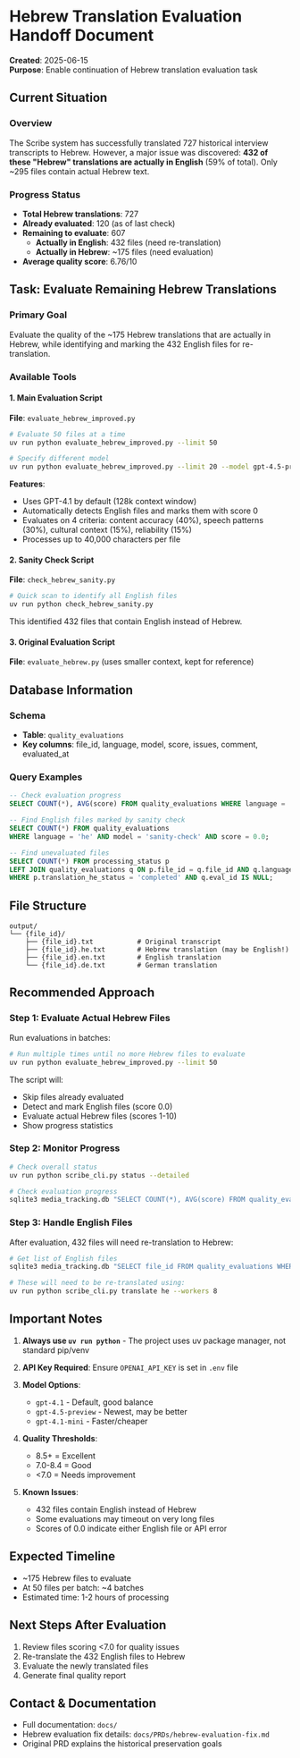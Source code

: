 # Hebrew Translation Evaluation Handoff Document

**Created**: 2025-06-15  
**Purpose**: Enable continuation of Hebrew translation evaluation task

## Current Situation

### Overview
The Scribe system has successfully translated 727 historical interview transcripts to Hebrew. However, a major issue was discovered: **432 of these "Hebrew" translations are actually in English** (59% of total). Only ~295 files contain actual Hebrew text.

### Progress Status
- **Total Hebrew translations**: 727
- **Already evaluated**: 120 (as of last check)
- **Remaining to evaluate**: 607
  - **Actually in English**: 432 files (need re-translation)
  - **Actually in Hebrew**: ~175 files (need evaluation)
- **Average quality score**: 6.76/10

## Task: Evaluate Remaining Hebrew Translations

### Primary Goal
Evaluate the quality of the ~175 Hebrew translations that are actually in Hebrew, while identifying and marking the 432 English files for re-translation.

### Available Tools

#### 1. Main Evaluation Script
**File**: `evaluate_hebrew_improved.py`
```bash
# Evaluate 50 files at a time
uv run python evaluate_hebrew_improved.py --limit 50

# Specify different model
uv run python evaluate_hebrew_improved.py --limit 20 --model gpt-4.5-preview
```

**Features**:
- Uses GPT-4.1 by default (128k context window)
- Automatically detects English files and marks them with score 0
- Evaluates on 4 criteria: content accuracy (40%), speech patterns (30%), cultural context (15%), reliability (15%)
- Processes up to 40,000 characters per file

#### 2. Sanity Check Script
**File**: `check_hebrew_sanity.py`
```bash
# Quick scan to identify all English files
uv run python check_hebrew_sanity.py
```
This identified 432 files that contain English instead of Hebrew.

#### 3. Original Evaluation Script
**File**: `evaluate_hebrew.py` (uses smaller context, kept for reference)

## Database Information

### Schema
- **Table**: `quality_evaluations`
- **Key columns**: file_id, language, model, score, issues, comment, evaluated_at

### Query Examples
```sql
-- Check evaluation progress
SELECT COUNT(*), AVG(score) FROM quality_evaluations WHERE language = 'he';

-- Find English files marked by sanity check
SELECT COUNT(*) FROM quality_evaluations 
WHERE language = 'he' AND model = 'sanity-check' AND score = 0.0;

-- Find unevaluated files
SELECT COUNT(*) FROM processing_status p
LEFT JOIN quality_evaluations q ON p.file_id = q.file_id AND q.language = 'he'
WHERE p.translation_he_status = 'completed' AND q.eval_id IS NULL;
```

## File Structure
```
output/
└── {file_id}/
    ├── {file_id}.txt           # Original transcript
    ├── {file_id}.he.txt        # Hebrew translation (may be English!)
    ├── {file_id}.en.txt        # English translation
    └── {file_id}.de.txt        # German translation
```

## Recommended Approach

### Step 1: Evaluate Actual Hebrew Files
Run evaluations in batches:
```bash
# Run multiple times until no more Hebrew files to evaluate
uv run python evaluate_hebrew_improved.py --limit 50
```

The script will:
- Skip files already evaluated
- Detect and mark English files (score 0.0)
- Evaluate actual Hebrew files (scores 1-10)
- Show progress statistics

### Step 2: Monitor Progress
```bash
# Check overall status
uv run python scribe_cli.py status --detailed

# Check evaluation progress
sqlite3 media_tracking.db "SELECT COUNT(*), AVG(score) FROM quality_evaluations WHERE language = 'he' AND score > 0;"
```

### Step 3: Handle English Files
After evaluation, 432 files will need re-translation to Hebrew:
```bash
# Get list of English files
sqlite3 media_tracking.db "SELECT file_id FROM quality_evaluations WHERE language = 'he' AND model = 'sanity-check';"

# These will need to be re-translated using:
uv run python scribe_cli.py translate he --workers 8
```

## Important Notes

1. **Always use `uv run python`** - The project uses uv package manager, not standard pip/venv

2. **API Key Required**: Ensure `OPENAI_API_KEY` is set in `.env` file

3. **Model Options**:
   - `gpt-4.1` - Default, good balance
   - `gpt-4.5-preview` - Newest, may be better
   - `gpt-4.1-mini` - Faster/cheaper

4. **Quality Thresholds**:
   - 8.5+ = Excellent
   - 7.0-8.4 = Good
   - <7.0 = Needs improvement

5. **Known Issues**:
   - 432 files contain English instead of Hebrew
   - Some evaluations may timeout on very long files
   - Scores of 0.0 indicate either English file or API error

## Expected Timeline
- ~175 Hebrew files to evaluate
- At 50 files per batch: ~4 batches
- Estimated time: 1-2 hours of processing

## Next Steps After Evaluation
1. Review files scoring <7.0 for quality issues
2. Re-translate the 432 English files to Hebrew
3. Evaluate the newly translated files
4. Generate final quality report

## Contact & Documentation
- Full documentation: `docs/`
- Hebrew evaluation fix details: `docs/PRDs/hebrew-evaluation-fix.md`
- Original PRD explains the historical preservation goals